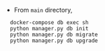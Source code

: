 



- From ```main``` directory,
```
  docker-compose db exec sh
  python manager.py db init
  python manager.py db migrate
  python manager.py db upgrade
```
   
